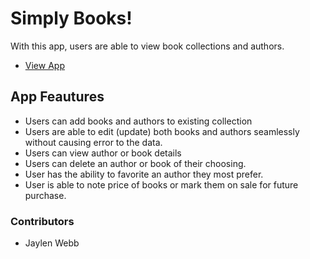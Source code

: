 # Simply Books!

With this app, users are able to view book collections and authors.

- [View App](https://www.loom.com/share/11af9a81ae8a4b84bc4f0c963a16884e?sid=dbbf034f-f81b-4070-9504-ed1cd4517db2)
## App Feautures
- Users can add books and authors to existing collection
- Users are able to edit (update) both books and authors seamlessly without causing error to the data.
- Users can view author or book details
- Users can delete an author or book of their choosing.
- User has the ability to favorite an author they most prefer.
- User is able to note price of books or mark them on sale for future purchase.


### Contributors
- Jaylen Webb
